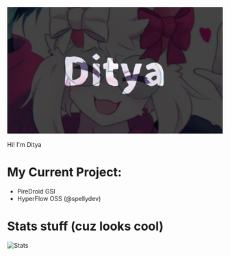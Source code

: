 <img src="https://raw.githubusercontent.com/Dityay/Dityay/refs/heads/main/Untitled6_20241027181840.png">

Hi! I'm Ditya

# My Current Project:
- PireDroid GSI
- HyperFlow OSS (@spellydev)

# Stats stuff (cuz looks cool)

![Stats](https://github-readme-stats.vercel.app/api?username=Dityay&show_icons=true&theme=onedark&count_private=true)

<!---
FreakyFriday12/FreakyFriday12 is a ✨ special ✨ repository because its `README.md` (this file) appears on your GitHub profile.
You can click the Preview link to take a look at your changes.
--->

